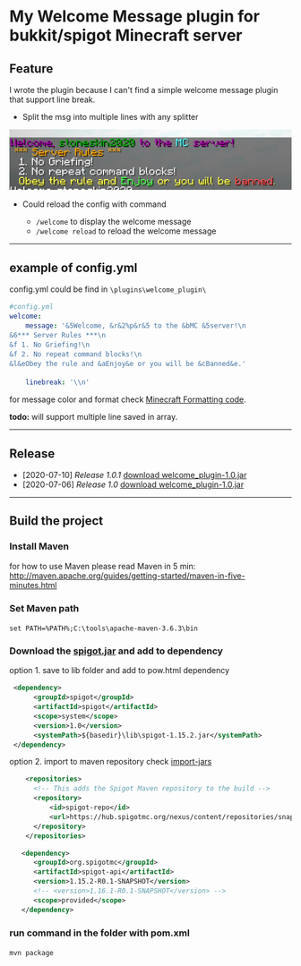 # My Welcome Message plugin for bukkit/spigot Minecraft server

## Feature

I wrote the plugin because I can't find a simple welcome message plugin that support line break.

- Split the msg into multiple lines with any splitter

![screenshot](./screenshot.jpg)

- Could reload the config with command
  
  - `/welcome` to display the welcome message
  - `/welcome reload` to reload the welcome message

------

## example of config.yml

config.yml could be find in `\plugins\welcome_plugin\`

```yml
#config.yml
welcome:
    message: '&5Welcome, &r&2%p&r&5 to the &bMC &5server!\n
&6*** Server Rules ***\n
&f 1. No Griefing!\n
&f 2. No repeat command blocks!\n
&l&eObey the rule and &aEnjoy&e or you will be &cBanned&e.'

    linebreak: '\\n'
```

for message color and format check [Minecraft Formatting code](https://minecraft.gamepedia.com/Formatting_codes).

**todo:** will support multiple line saved in array.

------

## Release

- [2020-07-10] *Release 1.0.1* [download welcome_plugin-1.0.jar](./release/welcome_plugin-1.0.1.jar)
- [2020-07-06] *Release 1.0* [download welcome_plugin-1.0.jar](./release/welcome_plugin-1.0.jar)

------

## Build the project

### Install Maven

for how to use Maven please read Maven in 5 min:
<http://maven.apache.org/guides/getting-started/maven-in-five-minutes.html>

### Set Maven path

`set PATH=%PATH%;C:\tools\apache-maven-3.6.3\bin`

### Download the [spigot.jar](./lib/spigot-1.15.2.jar) and add to dependency

option 1. save to lib folder and add to pow.html dependency

   ```xml
    <dependency>
         <groupId>spigot</groupId>
         <artifactId>spigot</artifactId>
         <scope>system</scope>
         <version>1.0</version>
         <systemPath>${basedir}\lib\spigot-1.15.2.jar</systemPath>
    </dependency>
   ```

option 2. import to maven repository
check [import-jars](http://maven.apache.org/general.html#importing-jars)

```xml
    <repositories>
      <!-- This adds the Spigot Maven repository to the build -->
      <repository>
          <id>spigot-repo</id>
          <url>https://hub.spigotmc.org/nexus/content/repositories/snapshots/</url>
      </repository>
    </repositories>
```

 ```xml
    <dependency>
       <groupId>org.spigotmc</groupId>
       <artifactId>spigot-api</artifactId>
       <version>1.15.2-R0.1-SNAPSHOT</version>
       <!-- <version>1.16.1-R0.1-SNAPSHOT</version> -->
       <scope>provided</scope>
    </dependency>
 ```

### run command in the folder with pom.xml

`mvn package`
